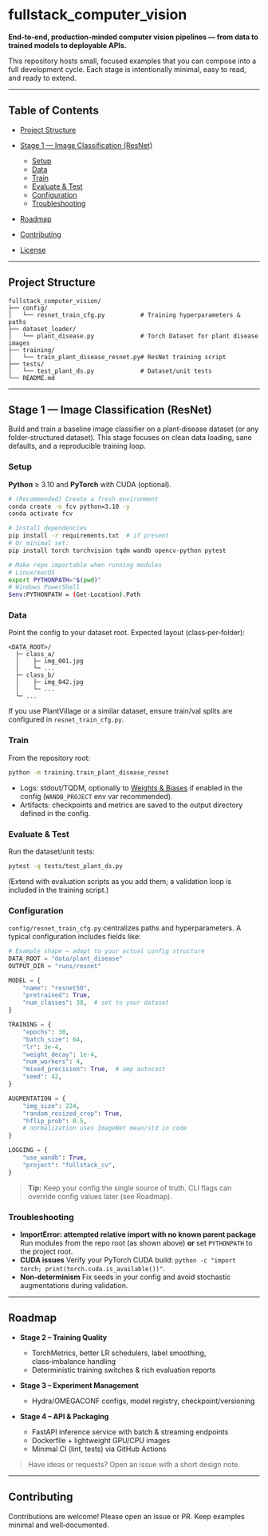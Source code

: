 # fullstack\_computer\_vision

**End‑to‑end, production‑minded computer vision pipelines — from data to trained models to deployable APIs.**

This repository hosts small, focused examples that you can compose into a full development cycle. Each stage is intentionally minimal, easy to read, and ready to extend.

---

## Table of Contents

* [Project Structure](#project-structure)
* [Stage 1 — Image Classification (ResNet)](#stage-1--image-classification-resnet)

  * [Setup](#setup)
  * [Data](#data)
  * [Train](#train)
  * [Evaluate & Test](#evaluate--test)
  * [Configuration](#configuration)
  * [Troubleshooting](#troubleshooting)
* [Roadmap](#roadmap)
* [Contributing](#contributing)
* [License](#license)

---

## Project Structure

```
fullstack_computer_vision/
├── config/
│   └── resnet_train_cfg.py          # Training hyperparameters & paths
├── dataset_loader/
│   └── plant_disease.py             # Torch Dataset for plant disease images
├── training/
│   └── train_plant_disease_resnet.py# ResNet training script
├── tests/
│   └── test_plant_ds.py             # Dataset/unit tests
└── README.md
```

---

## Stage 1 — Image Classification (ResNet)

Build and train a baseline image classifier on a plant‑disease dataset (or any folder‑structured dataset). This stage focuses on clean data loading, sane defaults, and a reproducible training loop.

### Setup

**Python** ≥ 3.10 and **PyTorch** with CUDA (optional).

```bash
# (Recommended) Create a fresh environment
conda create -n fcv python=3.10 -y
conda activate fcv

# Install dependencies
pip install -r requirements.txt  # if present
# Or minimal set:
pip install torch torchvision tqdm wandb opencv-python pytest

# Make repo importable when running modules
# Linux/macOS
export PYTHONPATH="$(pwd)"
# Windows PowerShell
$env:PYTHONPATH = (Get-Location).Path
```

### Data

Point the config to your dataset root. Expected layout (class‑per‑folder):

```
<DATA_ROOT>/
  ├─ class_a/
  │    ├─ img_001.jpg
  │    └─ ...
  ├─ class_b/
  │    ├─ img_042.jpg
  │    └─ ...
  └─ ...
```

If you use PlantVillage or a similar dataset, ensure train/val splits are configured in `resnet_train_cfg.py`.

### Train

From the repository root:

```bash
python -m training.train_plant_disease_resnet
```

* Logs: stdout/TQDM, optionally to [Weights & Biases](https://wandb.ai/) if enabled in the config (`WANDB_PROJECT` env var recommended).
* Artifacts: checkpoints and metrics are saved to the output directory defined in the config.

### Evaluate & Test

Run the dataset/unit tests:

```bash
pytest -q tests/test_plant_ds.py
```

(Extend with evaluation scripts as you add them; a validation loop is included in the training script.)

### Configuration

`config/resnet_train_cfg.py` centralizes paths and hyperparameters. A typical configuration includes fields like:

```python
# Example shape — adapt to your actual config structure
DATA_ROOT = "data/plant_disease"
OUTPUT_DIR = "runs/resnet"

MODEL = {
    "name": "resnet50",
    "pretrained": True,
    "num_classes": 38,  # set to your dataset
}

TRAINING = {
    "epochs": 30,
    "batch_size": 64,
    "lr": 3e-4,
    "weight_decay": 1e-4,
    "num_workers": 4,
    "mixed_precision": True,  # amp autocast
    "seed": 42,
}

AUGMENTATION = {
    "img_size": 224,
    "random_resized_crop": True,
    "hflip_prob": 0.5,
    # normalization uses ImageNet mean/std in code
}

LOGGING = {
    "use_wandb": True,
    "project": "fullstack_cv",
}
```

> **Tip:** Keep your config the single source of truth. CLI flags can override config values later (see Roadmap).

### Troubleshooting

* **ImportError: attempted relative import with no known parent package**
  Run modules from the repo root (as shown above) **or** set `PYTHONPATH` to the project root.
* **CUDA issues**
  Verify your PyTorch CUDA build: `python -c "import torch; print(torch.cuda.is_available())"`.
* **Non‑determinism**
  Fix seeds in your config and avoid stochastic augmentations during validation.

---

## Roadmap

* **Stage 2 – Training Quality**

  * TorchMetrics, better LR schedulers, label smoothing, class‑imbalance handling
  * Deterministic training switches & rich evaluation reports
* **Stage 3 – Experiment Management**

  * Hydra/OMEGACONF configs, model registry, checkpoint/versioning
* **Stage 4 – API & Packaging**

  * FastAPI inference service with batch & streaming endpoints
  * Dockerfile + lightweight GPU/CPU images
  * Minimal CI (lint, tests) via GitHub Actions

> Have ideas or requests? Open an issue with a short design note.

---

## Contributing

Contributions are welcome! Please open an issue or PR. Keep examples minimal and well‑documented.